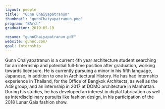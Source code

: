 ```yaml
---
layout: people
title:  "Gunn Chaiyapatranun"
thumbnail: "gunnChaiyapatranun.png"
program: "BArch"
graduation: 2019-05-19

resume: "gunnChaiyapatranun.pdf"
website: gunnc.com/
goal: Internship
---
```


Gunn Chaiyapatranun is a current 4th year architecture student searching for an internship and potential full-time position after graduation, working towards licensure. He is currently pursuing a minor in his fifth language, Japanese, in addition to one in Architectural History. He has had internship experience in Thailand, for the Office of Bangkok Architects, as well as the A49 group, and an internship in 2017 at DOMO architecture in Manhattan. During his studies, he has developed an interest in digital fabrication as well as interdisciplinary pursuits like fashion design, in his participation of the 2018 Lunar Gala fashion show.

